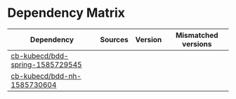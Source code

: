 # Dependency Matrix

Dependency | Sources | Version | Mismatched versions
---------- | ------- | ------- | -------------------
[cb-kubecd/bdd-spring-1585729545](https://github.com/cb-kubecd/bdd-spring-1585729545.git) |  | []() | 
[cb-kubecd/bdd-nh-1585730604](https://github.com/cb-kubecd/bdd-nh-1585730604.git) |  | []() | 

